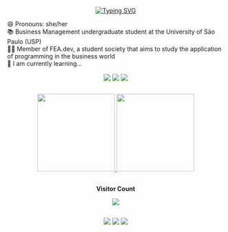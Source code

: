 <p align="center">
  <a href="https://git.io/typing-svg">
    <img src="https://readme-typing-svg.demolab.com?font=Montserrat&weight=800&size=25&duration=6000&pause=1000&color=E25908&background=282828&center=true&vCenter=true&width=500&lines=My+name+is+Maria+Raquel!+%F0%9F%91%8B%F0%9F%8F%BD;Welcome+to+my+GitHub+profile." alt="Typing SVG">
  </a>
</p>

😄 Pronouns: she/her <br /> 📚 Business Management undergraduate student at the University of São Paulo (USP) <br /> 👩‍💻 Member of FEA.dev, a student society that aims to study the application of programming in the business world <br /> 🌱 I am currently learning...
<div align="center" style = "display: inline_block">
  <img align="center" src="https://img.shields.io/badge/PostgreSQL-316192?style=for-the-badge&logo=postgresql&logoColor=white">
  <img align="center" src="https://img.shields.io/badge/Python-14354C?style=for-the-badge&logo=python&logoColor=white">
  <img align="center" src="https://img.shields.io/badge/R-276DC3?style=for-the-badge&logo=r&logoColor=white">
</div>

##

<div align="center">
  <a href="https://github.com/mariaraquelbarbosa">
  <img height="180em" src="https://github-readme-stats.vercel.app/api?username=mariaraquelbarbosa&show_icons=true&theme=gruvbox#gh-gruvbox-mode-only&show_owner=true)](https://github.com/anuraghazra/github-readme-stats#gh-gruvbox-mode-only"/>
  <img height="180em" src="https://github-readme-stats.vercel.app/api/top-langs/?username=mariaraquelbarbosa&layout=compact&langs_count=16&theme=gruvbox"/>
  </a>
</div>

##
<div align = "center" >
<p align="center"><b>Visitor Count</b></p>
<p align="center"><img src="https://profile-counter.glitch.me/{mariaraquelbarbosa}/count.svg" /></p> 
</div>

##
<div align="center">
  <a href="https://github.com/mariaraquelbarbosa" target="_blank"><img src="https://img.shields.io/badge/GitHub-100000?style=for-the-badge&logo=github&logoColor=white"></a>
  <a href="https://www.linkedin.com/in/maria-raquel-de-carvalho-barbosa/" target="_blank"><img src="https://img.shields.io/badge/LinkedIn-0077B5?style=for-the-badge&logo=linkedin&logoColor=white"></a>
  <a href="https://www.instagram.com/mariaraquel_cb/" target="_blank"><img src="https://img.shields.io/badge/Instagram-E4405F?style=for-the-badge&logo=instagram&logoColor=white"></a>
</div>
